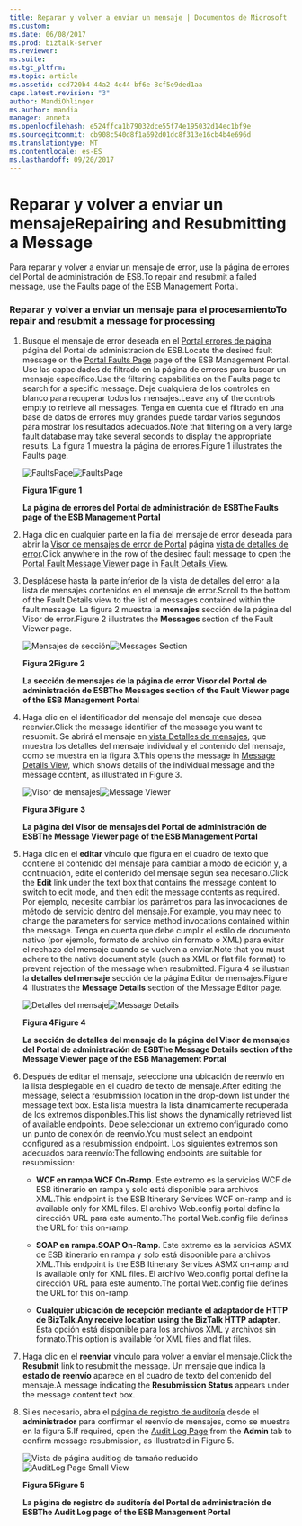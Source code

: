 ```yaml
---
title: Reparar y volver a enviar un mensaje | Documentos de Microsoft
ms.custom: 
ms.date: 06/08/2017
ms.prod: biztalk-server
ms.reviewer: 
ms.suite: 
ms.tgt_pltfrm: 
ms.topic: article
ms.assetid: ccd720b4-44a2-4c44-bf6e-8cf5e9ded1aa
caps.latest.revision: "3"
author: MandiOhlinger
ms.author: mandia
manager: anneta
ms.openlocfilehash: e524ffca1b79032dce55f74e195032d14ec1bf9e
ms.sourcegitcommit: cb908c540d8f1a692d01dc8f313e16cb4b4e696d
ms.translationtype: MT
ms.contentlocale: es-ES
ms.lasthandoff: 09/20/2017
---
```

# <a name="repairing-and-resubmitting-a-message"></a><span data-ttu-id="5c24a-102">Reparar y volver a enviar un mensaje</span><span class="sxs-lookup"><span data-stu-id="5c24a-102">Repairing and Resubmitting a Message</span></span>
<span data-ttu-id="5c24a-103">Para reparar y volver a enviar un mensaje de error, use la página de errores del Portal de administración de ESB.</span><span class="sxs-lookup"><span data-stu-id="5c24a-103">To repair and resubmit a failed message, use the Faults page of the ESB Management Portal.</span></span>  
  
### <a name="to-repair-and-resubmit-a-message-for-processing"></a><span data-ttu-id="5c24a-104">Reparar y volver a enviar un mensaje para el procesamiento</span><span class="sxs-lookup"><span data-stu-id="5c24a-104">To repair and resubmit a message for processing</span></span>  
  
1.  <span data-ttu-id="5c24a-105">Busque el mensaje de error deseada en el [Portal errores de página](../esb-toolkit/portal-faults-page.md) página del Portal de administración de ESB.</span><span class="sxs-lookup"><span data-stu-id="5c24a-105">Locate the desired fault message on the [Portal Faults Page](../esb-toolkit/portal-faults-page.md) page of the ESB Management Portal.</span></span> <span data-ttu-id="5c24a-106">Use las capacidades de filtrado en la página de errores para buscar un mensaje específico.</span><span class="sxs-lookup"><span data-stu-id="5c24a-106">Use the filtering capabilities on the Faults page to search for a specific message.</span></span> <span data-ttu-id="5c24a-107">Deje cualquiera de los controles en blanco para recuperar todos los mensajes.</span><span class="sxs-lookup"><span data-stu-id="5c24a-107">Leave any of the controls empty to retrieve all messages.</span></span> <span data-ttu-id="5c24a-108">Tenga en cuenta que el filtrado en una base de datos de errores muy grandes puede tardar varios segundos para mostrar los resultados adecuados.</span><span class="sxs-lookup"><span data-stu-id="5c24a-108">Note that filtering on a very large fault database may take several seconds to display the appropriate results.</span></span> <span data-ttu-id="5c24a-109">La figura 1 muestra la página de errores.</span><span class="sxs-lookup"><span data-stu-id="5c24a-109">Figure 1 illustrates the Faults page.</span></span>  
  
     <span data-ttu-id="5c24a-110">![FaultsPage](../esb-toolkit/media/faultspage.gif "FaultsPage")</span><span class="sxs-lookup"><span data-stu-id="5c24a-110">![FaultsPage](../esb-toolkit/media/faultspage.gif "FaultsPage")</span></span>  
  
     <span data-ttu-id="5c24a-111">**Figura 1**</span><span class="sxs-lookup"><span data-stu-id="5c24a-111">**Figure 1**</span></span>  
  
     <span data-ttu-id="5c24a-112">**La página de errores del Portal de administración de ESB**</span><span class="sxs-lookup"><span data-stu-id="5c24a-112">**The Faults page of the ESB Management Portal**</span></span>  
  
2.  <span data-ttu-id="5c24a-113">Haga clic en cualquier parte en la fila del mensaje de error deseada para abrir la [Visor de mensajes de error de Portal](../esb-toolkit/portal-fault-message-viewer.md) página [vista de detalles de error](../esb-toolkit/fault-details-view.md).</span><span class="sxs-lookup"><span data-stu-id="5c24a-113">Click anywhere in the row of the desired fault message to open the [Portal Fault Message Viewer](../esb-toolkit/portal-fault-message-viewer.md) page in [Fault Details View](../esb-toolkit/fault-details-view.md).</span></span>  
  
3.  <span data-ttu-id="5c24a-114">Desplácese hasta la parte inferior de la vista de detalles del error a la lista de mensajes contenidos en el mensaje de error.</span><span class="sxs-lookup"><span data-stu-id="5c24a-114">Scroll to the bottom of the Fault Details view to the list of messages contained within the fault message.</span></span> <span data-ttu-id="5c24a-115">La figura 2 muestra la **mensajes** sección de la página del Visor de error.</span><span class="sxs-lookup"><span data-stu-id="5c24a-115">Figure 2 illustrates the **Messages** section of the Fault Viewer page.</span></span>  
  
     <span data-ttu-id="5c24a-116">![Mensajes de sección](../esb-toolkit/media/ch8-messagessection.gif "Ch8-MessagesSection")</span><span class="sxs-lookup"><span data-stu-id="5c24a-116">![Messages Section](../esb-toolkit/media/ch8-messagessection.gif "Ch8-MessagesSection")</span></span>  
  
     <span data-ttu-id="5c24a-117">**Figura 2**</span><span class="sxs-lookup"><span data-stu-id="5c24a-117">**Figure 2**</span></span>  
  
     <span data-ttu-id="5c24a-118">**La sección de mensajes de la página de error Visor del Portal de administración de ESB**</span><span class="sxs-lookup"><span data-stu-id="5c24a-118">**The Messages section of the Fault Viewer page of the ESB Management Portal**</span></span>  
  
4.  <span data-ttu-id="5c24a-119">Haga clic en el identificador del mensaje del mensaje que desea reenviar.</span><span class="sxs-lookup"><span data-stu-id="5c24a-119">Click the message identifier of the message you want to resubmit.</span></span> <span data-ttu-id="5c24a-120">Se abrirá el mensaje en [vista Detalles de mensajes](../esb-toolkit/message-details-view.md), que muestra los detalles del mensaje individual y el contenido del mensaje, como se muestra en la figura 3.</span><span class="sxs-lookup"><span data-stu-id="5c24a-120">This opens the message in [Message Details View](../esb-toolkit/message-details-view.md), which shows details of the individual message and the message content, as illustrated in Figure 3.</span></span>  
  
     <span data-ttu-id="5c24a-121">![Visor de mensajes](../esb-toolkit/media/ch8-messageviewer.gif "Ch8-MessageViewer")</span><span class="sxs-lookup"><span data-stu-id="5c24a-121">![Message Viewer](../esb-toolkit/media/ch8-messageviewer.gif "Ch8-MessageViewer")</span></span>  
  
     <span data-ttu-id="5c24a-122">**Figura 3**</span><span class="sxs-lookup"><span data-stu-id="5c24a-122">**Figure 3**</span></span>  
  
     <span data-ttu-id="5c24a-123">**La página del Visor de mensajes del Portal de administración de ESB**</span><span class="sxs-lookup"><span data-stu-id="5c24a-123">**The Message Viewer page of the ESB Management Portal**</span></span>  
  
5.  <span data-ttu-id="5c24a-124">Haga clic en el **editar** vínculo que figura en el cuadro de texto que contiene el contenido del mensaje para cambiar a modo de edición y, a continuación, edite el contenido del mensaje según sea necesario.</span><span class="sxs-lookup"><span data-stu-id="5c24a-124">Click the **Edit** link under the text box that contains the message content to switch to edit mode, and then edit the message contents as required.</span></span> <span data-ttu-id="5c24a-125">Por ejemplo, necesite cambiar los parámetros para las invocaciones de método de servicio dentro del mensaje.</span><span class="sxs-lookup"><span data-stu-id="5c24a-125">For example, you may need to change the parameters for service method invocations contained within the message.</span></span> <span data-ttu-id="5c24a-126">Tenga en cuenta que debe cumplir el estilo de documento nativo (por ejemplo, formato de archivo sin formato o XML) para evitar el rechazo del mensaje cuando se vuelven a enviar.</span><span class="sxs-lookup"><span data-stu-id="5c24a-126">Note that you must adhere to the native document style (such as XML or flat file format) to prevent rejection of the message when resubmitted.</span></span> <span data-ttu-id="5c24a-127">Figura 4 se ilustran la **detalles del mensaje** sección de la página Editor de mensajes.</span><span class="sxs-lookup"><span data-stu-id="5c24a-127">Figure 4 illustrates the **Message Details** section of the Message Editor page.</span></span>  
  
     <span data-ttu-id="5c24a-128">![Detalles del mensaje](../esb-toolkit/media/ch8-messagedetails.gif "Ch8-MessageDetails")</span><span class="sxs-lookup"><span data-stu-id="5c24a-128">![Message Details](../esb-toolkit/media/ch8-messagedetails.gif "Ch8-MessageDetails")</span></span>  
  
     <span data-ttu-id="5c24a-129">**Figura 4**</span><span class="sxs-lookup"><span data-stu-id="5c24a-129">**Figure 4**</span></span>  
  
     <span data-ttu-id="5c24a-130">**La sección de detalles del mensaje de la página del Visor de mensajes del Portal de administración de ESB**</span><span class="sxs-lookup"><span data-stu-id="5c24a-130">**The Message Details section of the Message Viewer page of the ESB Management Portal**</span></span>  
  
6.  <span data-ttu-id="5c24a-131">Después de editar el mensaje, seleccione una ubicación de reenvío en la lista desplegable en el cuadro de texto de mensaje.</span><span class="sxs-lookup"><span data-stu-id="5c24a-131">After editing the message, select a resubmission location in the drop-down list under the message text box.</span></span> <span data-ttu-id="5c24a-132">Esta lista muestra la lista dinámicamente recuperada de los extremos disponibles.</span><span class="sxs-lookup"><span data-stu-id="5c24a-132">This list shows the dynamically retrieved list of available endpoints.</span></span> <span data-ttu-id="5c24a-133">Debe seleccionar un extremo configurado como un punto de conexión de reenvío.</span><span class="sxs-lookup"><span data-stu-id="5c24a-133">You must select an endpoint configured as a resubmission endpoint.</span></span> <span data-ttu-id="5c24a-134">Los siguientes extremos son adecuados para reenvío:</span><span class="sxs-lookup"><span data-stu-id="5c24a-134">The following endpoints are suitable for resubmission:</span></span>  
  
    -   <span data-ttu-id="5c24a-135">**WCF en rampa**.</span><span class="sxs-lookup"><span data-stu-id="5c24a-135">**WCF On-Ramp**.</span></span> <span data-ttu-id="5c24a-136">Este extremo es la servicios WCF de ESB itinerario en rampa y solo está disponible para archivos XML.</span><span class="sxs-lookup"><span data-stu-id="5c24a-136">This endpoint is the ESB Itinerary Services WCF on-ramp and is available only for XML files.</span></span> <span data-ttu-id="5c24a-137">El archivo Web.config portal define la dirección URL para este aumento.</span><span class="sxs-lookup"><span data-stu-id="5c24a-137">The portal Web.config file defines the URL for this on-ramp.</span></span>  
  
    -   <span data-ttu-id="5c24a-138">**SOAP en rampa**.</span><span class="sxs-lookup"><span data-stu-id="5c24a-138">**SOAP On-Ramp**.</span></span> <span data-ttu-id="5c24a-139">Este extremo es la servicios ASMX de ESB itinerario en rampa y solo está disponible para archivos XML.</span><span class="sxs-lookup"><span data-stu-id="5c24a-139">This endpoint is the ESB Itinerary Services ASMX on-ramp and is available only for XML files.</span></span> <span data-ttu-id="5c24a-140">El archivo Web.config portal define la dirección URL para este aumento.</span><span class="sxs-lookup"><span data-stu-id="5c24a-140">The portal Web.config file defines the URL for this on-ramp.</span></span>  
  
    -   <span data-ttu-id="5c24a-141">**Cualquier ubicación de recepción mediante el adaptador de HTTP de BizTalk**.</span><span class="sxs-lookup"><span data-stu-id="5c24a-141">**Any receive location using the BizTalk HTTP adapter**.</span></span> <span data-ttu-id="5c24a-142">Esta opción está disponible para los archivos XML y archivos sin formato.</span><span class="sxs-lookup"><span data-stu-id="5c24a-142">This option is available for XML files and flat files.</span></span>  
  
7.  <span data-ttu-id="5c24a-143">Haga clic en el **reenviar** vínculo para volver a enviar el mensaje.</span><span class="sxs-lookup"><span data-stu-id="5c24a-143">Click the **Resubmit** link to resubmit the message.</span></span> <span data-ttu-id="5c24a-144">Un mensaje que indica la **estado de reenvío** aparece en el cuadro de texto del contenido del mensaje.</span><span class="sxs-lookup"><span data-stu-id="5c24a-144">A message indicating the **Resubmission Status** appears under the message content text box.</span></span>  
  
8.  <span data-ttu-id="5c24a-145">Si es necesario, abra el [página de registro de auditoría](../esb-toolkit/audit-log-page.md) desde el **administrador** para confirmar el reenvío de mensajes, como se muestra en la figura 5.</span><span class="sxs-lookup"><span data-stu-id="5c24a-145">If required, open the [Audit Log Page](../esb-toolkit/audit-log-page.md) from the **Admin** tab to confirm message resubmission, as illustrated in Figure 5.</span></span>  
  
     <span data-ttu-id="5c24a-146">![Vista de página auditlog de tamaño reducido](../esb-toolkit/media/ch8-auditlogpagesmallview.gif "Ch8-AuditLogPageSmallView")</span><span class="sxs-lookup"><span data-stu-id="5c24a-146">![AuditLog Page Small View](../esb-toolkit/media/ch8-auditlogpagesmallview.gif "Ch8-AuditLogPageSmallView")</span></span>  
  
     <span data-ttu-id="5c24a-147">**Figura 5**</span><span class="sxs-lookup"><span data-stu-id="5c24a-147">**Figure 5**</span></span>  
  
     <span data-ttu-id="5c24a-148">**La página de registro de auditoría del Portal de administración de ESB**</span><span class="sxs-lookup"><span data-stu-id="5c24a-148">**The Audit Log page of the ESB Management Portal**</span></span>